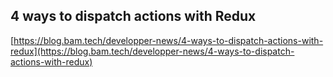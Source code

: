 ## 4 ways to dispatch actions with Redux
  
  [https://blog.bam.tech/developper-news/4-ways-to-dispatch-actions-with-redux](https://blog.bam.tech/developper-news/4-ways-to-dispatch-actions-with-redux)